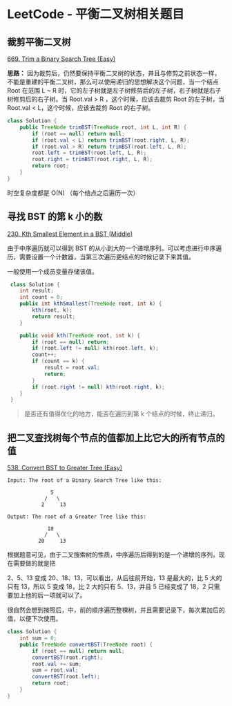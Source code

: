 # LeetCode  - 平衡二叉树相关题目

## 裁剪平衡二叉树

[669. Trim a Binary Search Tree (Easy)](https://leetcode.com/problems/trim-a-binary-search-tree/)

**思路：** 因为裁剪后，仍然要保持平衡二叉树的状态，并且与修剪之前状态一样，不能是重建的平衡二叉树，那么可以使用递归的思想解决这个问题，当一个结点 Root 在范围 L ~ R 时，它的左子树就是左子树修剪后的左子树，右子树就是右子树修剪后的右子树。当 Root.val > R ，这个时候，应该去裁剪 Root 的左子树，当 Root.val < L，这个时候，应该去裁剪 Root 的右子树。

```java
class Solution {
    public TreeNode trimBST(TreeNode root, int L, int R) {
        if (root == null) return null;
        if (root.val < L) return trimBST(root.right, L, R);
        if (root.val > R) return trimBST(root.left, L, R);
        root.left = trimBST(root.left, L, R);
        root.right = trimBST(root.right, L, R);
        return root;
    }
}
```

时空复杂度都是 O(N) （每个结点之后遍历一次）

## 寻找 BST 的第 k 小的数

[230. Kth Smallest Element in a BST (Middle)](https://leetcode.com/problems/kth-smallest-element-in-a-bst/)

由于中序遍历就可以得到 BST 的从小到大的一个递增序列。可以考虑进行中序遍历，需要设置一个计数器，当第三次遍历更结点的时候记录下来其值。

一般使用一个成员变量存储该值。

```java
 class Solution {
    int result;
    int count = 0;
    public int kthSmallest(TreeNode root, int k) {
        kth(root, k);
        return result;
    }

    public void kth(TreeNode root, int k) {
        if (root == null) return;
        if (root.left != null) kth(root.left, k);
        count++;
        if (count == k) {
            result = root.val;
            return;
        }
        if (root.right != null) kth(root.right, k);
    }
 }
```

> 是否还有值得优化的地方，能否在遍历到第 k 个结点的时候，终止递归。

## 把二叉查找树每个节点的值都加上比它大的所有节点的值

[538. Convert BST to Greater Tree  (Easy)](https://leetcode.com/problems/convert-bst-to-greater-tree/)


```
Input: The root of a Binary Search Tree like this:

              5
            /   \
           2     13

Output: The root of a Greater Tree like this:

             18
            /   \
          20     13

```

根据题意可见，由于二叉搜索树的性质，中序遍历后得到的是一个递增的序列，现在需要做的就是把

2、5、13 变成 20、18、13，可以看出，从后往前开始，13 是最大的，比 5 大的只有 13，所以 5 变成 18，比 2 大的只有 5、13，并且 5 已经变成了 18，2 只需要加上他的后一项就可以了。

很自然会想到按照后，中，前的顺序遍历整棵树，并且需要记录下，每次累加后的值，以便下次使用。

```java
class Solution {
    int sum = 0;
    public TreeNode convertBST(TreeNode root) {
        if (root == null) return null;
        convertBST(root.right);
        root.val += sum;
        sum = root.val;
        convertBST(root.left);
        return root;
    }
}
```
